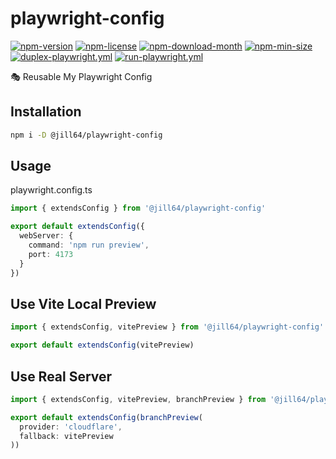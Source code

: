 <!----- BEGIN GHOST DOCS HEADER ----->

# playwright-config

[![npm-version](https://img.shields.io/npm/v/@jill64/playwright-config)](https://npmjs.com/package/@jill64/playwright-config) [![npm-license](https://img.shields.io/npm/l/@jill64/playwright-config)](https://npmjs.com/package/@jill64/playwright-config) [![npm-download-month](https://img.shields.io/npm/dm/@jill64/playwright-config)](https://npmjs.com/package/@jill64/playwright-config) [![npm-min-size](https://img.shields.io/bundlephobia/min/@jill64/playwright-config)](https://npmjs.com/package/@jill64/playwright-config) [![duplex-playwright.yml](https://github.com/jill64/playwright-config/actions/workflows/duplex-playwright.yml/badge.svg)](https://github.com/jill64/playwright-config/actions/workflows/duplex-playwright.yml) [![run-playwright.yml](https://github.com/jill64/playwright-config/actions/workflows/run-playwright.yml/badge.svg)](https://github.com/jill64/playwright-config/actions/workflows/run-playwright.yml)

🎭 Reusable My Playwright Config

<!----- END GHOST DOCS HEADER ----->

## Installation

```sh
npm i -D @jill64/playwright-config
```

## Usage

playwright.config.ts

```ts
import { extendsConfig } from '@jill64/playwright-config'

export default extendsConfig({
  webServer: {
    command: 'npm run preview',
    port: 4173
  }
})
```

## Use Vite Local Preview

```ts
import { extendsConfig, vitePreview } from '@jill64/playwright-config'

export default extendsConfig(vitePreview)
```

## Use Real Server

```ts
import { extendsConfig, vitePreview, branchPreview } from '@jill64/playwright-config'

export default extendsConfig(branchPreview(
  provider: 'cloudflare',
  fallback: vitePreview
))
```
